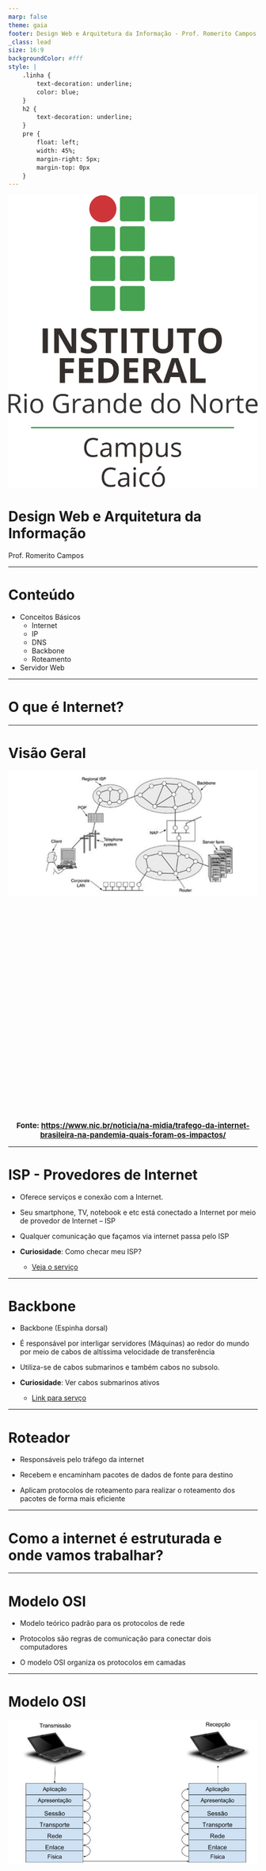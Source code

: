 ```yaml
---
marp: false
theme: gaia
footer: Design Web e Arquitetura da Informação - Prof. Romerito Campos
_class: lead
size: 16:9
backgroundColor: #fff
style: |
    .linha {
        text-decoration: underline;
        color: blue;
    } 
    h2 {
        text-decoration: underline;
    }    
    pre {
        float: left;
        width: 45%;
        margin-right: 5px;
        margin-top: 0px
    }
---
```


![w:120 h:120](../../../assets/ifrn-vertical.png)
# Design Web e Arquitetura da Informação
Prof. Romerito Campos

---

# Conteúdo

- Conceitos Básicos
  - Internet
  - IP
  - DNS
  - Backbone
  - Roteamento
- Servidor Web

---
<style scoped>
    section {
        display: flex;
        flex-direction: column;
        justify-content: center;
        text-align: center;
    }
</style>

# O que é Internet? 

---

# Visão Geral

<style scoped>   
    h2 {
        text-align: center;
        font-size: 15px;
        margin-top: 450px;
    }
</style>

![bg vertical: 70%](./Imagem1.png)

## Fonte: https://www.nic.br/noticia/na-midia/trafego-da-internet-brasileira-na-pandemia-quais-foram-os-impactos/

---

# ISP - Provedores de Internet

- Oferece serviços e conexão com a Internet.
- Seu smartphone, TV, notebook e etc está conectado a Internet por meio de provedor de Internet – ISP
- Qualquer comunicação que façamos via internet passa pelo ISP

- **Curiosidade**: Como checar meu ISP?
  - [Veja o serviço](https://www.whoismyisp.org/)

--- 

# Backbone

- Backbone (Espinha dorsal)

- É responsável por interligar servidores (Máquinas) ao redor do mundo por meio de cabos de altíssima velocidade de transferência

- Utiliza-se de cabos submarinos e também cabos no subsolo.

- **Curiosidade**: Ver cabos submarinos ativos
  - [Link para servço](https://www.submarinecablemap.com/)
  
---

# Roteador

- Responsáveis pelo tráfego da internet

- Recebem e encaminham pacotes de dados de fonte para destino
 
- Aplicam protocolos de roteamento para realizar o roteamento dos pacotes de forma mais eficiente

---

<style scoped>
    section {
        display: flex;
        flex-direction: column;
        justify-content: center;
        text-align: center;
    }
</style>

# Como a internet é estruturada e onde vamos trabalhar?

---

# Modelo OSI

- Modelo teórico padrão para os protocolos de rede

- Protocolos são regras de comunicação para conectar dois computadores 

- O modelo OSI organiza os protocolos em camadas

---

# Modelo OSI

<style scoped>   
    h2 {
        text-align: center;
        font-size: 15px;
        margin-top: 450px;
    }
</style>

![bg vertical 60%](./Imagem2-osi.jpg)

## Fonte: https://www.alura.com.br/artigos/conhecendo-o-modelo-osi

---

<style scoped>
    section {
        display: flex;
        flex-direction: column;
        justify-content: center;
        text-align: center;
    }
</style>

# Como um computador reconhece outro e como eles se comunicam?

---

# Protocolos de Comunicação

- Como um computador reconhece outro e como eles se comunicam?

> A resposta está nos protocolos presentes na camada de transporte e camada de rede do Modelo OSI.

> Especificamente, a resposta está nos protocolo /IP.

---

# Protocolos de Comunicação

- O Protocolo IP está localizado na camada de rede

- O número IP é atribuído a cada dispositivo conectado a Internet de maneira a identifica-lo.

- Os roteadores vão receber e encaminhar mensagens com base nesses números.

---

# Endereçamento IP

<style scoped>   
    h2 {
        text-align: center;
        font-size: 15px;
        margin-top: 450px;
    }
</style>

![bg vertical 65%](./Imagem5.png)

## Fonte: https://www.freecodecamp.org/portuguese/news/ficha-informativa-de-sub-redes-mascara-de-sub-rede-24-30-26-27-29/

---

# Endereçamento IP

- Essa notação de IP`s é interessante para o ser humano?

- Quantos números de IP você conhece?

> Uma solução para facilitar o uso de computadores conectados a rede sem necessidade de se preocupar com número IP é o DNS.

---

# Servidor de DNS

<style scoped>   
    h2 {
        text-align: center;
        font-size: 15px;
        margin-top: 450px;
    }
</style>

![bg vertical 70%](./Imagem6.png)

## Fonte: https://linuxiac.com/what-is-web-server/

---

# Servidor de DNS

- Sistema de Nome de Domínio

- Converter endereços IP`s em nomes de domíno.

- Por exemplo, que site é este abaixo? Alias, o IP abaixo está associado a que site?
  
> 172.217.28.3

---

# Servidor Web e Requests

- Servidor Web é uma máquina(computador - ou um conjunto de máquinas) que está em algum lugar na Internet e armazena os dados de um Site.

- Para acessar os dados de um site: suas páginas. Fazemos requisições ao servidor por determinadas páginas.

- Como fazemos essas requisições? O browser (navegador) é uma maneira de fazer tais requisições.

---

# Resumo

- Vimos que um computador se conecta a Internet por meio do ISP
- Este **ISP** fornece serviços de Internet
- O ISP está conectado a parte da rede mundial chamada **Backbone**.
- Os computadores são identificados na rede por meio de um endereço chamado Endereço IP.
- Há um protocolo chamado **protocolo IP** que indica como os computadores utilizam este número
- Os **roteadores** são equipamentos que auxiliam na comunicação entre os computadores.

---

# Resumo
- Os números IP`s são de difícil manuseio para humanos.
- Para associar IP`s a nomes temos os **servidores DNS**
- Através do servidor de DNS, podemos encontrar uma máquina onde um site está hospedado
- Estas máquinas que hospedam sites são chamados de **Servidores Web**
- A solicitação de um página de um site via navegador (browser) é chamada de **Request**.





